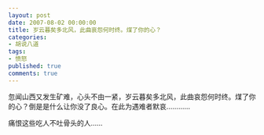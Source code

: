 ```yaml
---
layout: post
date: 2007-08-02 00:00:00
title: 岁云暮矣多北风，此曲哀怨何时终。煤了你的心？
categories:
- 胡说八道
tags:
- 愤怒
published: true
comments: true
---
```

<p> 忽闻山西又发生矿难，心头不由一紧，岁云暮矣多北风，此曲哀怨何时终。煤了你的心？倒是是什么让你没了良心。在此为遇难者默哀…………</p>

<p>痛恨这些吃人不吐骨头的人……</p>
